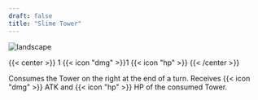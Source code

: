 ```yaml
---
draft: false
title: "Slime Tower"
---
```


![landscape](/images/towers/towerS_21.png)

{{< center >}}
1 {{< icon "dmg" >}}1 {{< icon "hp" >}}
{{< /center >}}

Consumes the Tower on the right at the end of a turn.
Receives {{< icon "dmg" >}} ATK and {{< icon "hp" >}} HP of the consumed Tower.